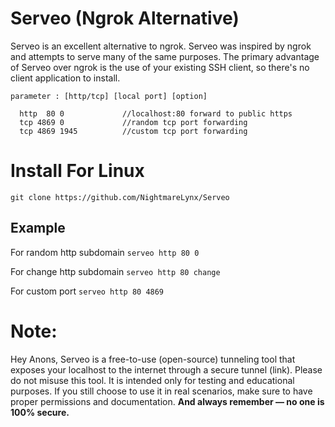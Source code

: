 # Serveo (Ngrok Alternative)
Serveo is an excellent alternative to ngrok. Serveo was inspired by ngrok and attempts to serve many of the same purposes. The primary advantage of Serveo over ngrok is the use of your existing SSH client, so there's no client application to install.

```
parameter : [http/tcp] [local port] [option]

  http  80 0             //localhost:80 forward to public https
  tcp 4869 0             //random tcp port forwarding
  tcp 4869 1945          //custom tcp port forwarding
  ```

  # Install For Linux
`git clone https://github.com/NightmareLynx/Serveo`
  
 ## Example
For random http subdomain
`serveo http 80 0` 
  
For change http subdomain
`serveo http 80 change` 
  
For custom port
`serveo http 80 4869` 


# Note:
Hey Anons,
Serveo is a free-to-use (open-source) tunneling tool that exposes your localhost to the internet through a secure tunnel (link). Please do not misuse this tool.
It is intended only for testing and educational purposes. If you still choose to use it in real scenarios, make sure to have proper permissions and documentation.
**And always remember — no one is 100% secure.**

